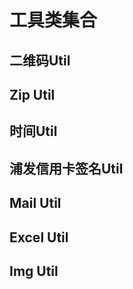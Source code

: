 # 工具类集合

## 二维码Util

## Zip Util

## 时间Util

## 浦发信用卡签名Util

## Mail Util

## Excel Util

## Img Util